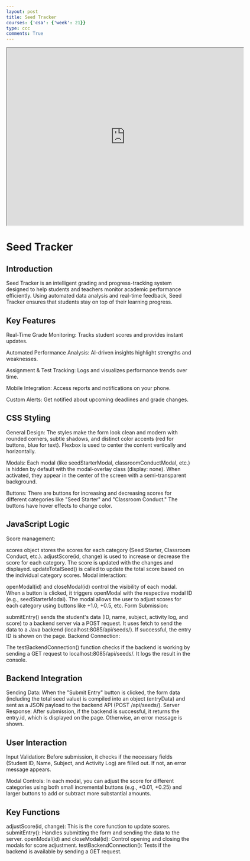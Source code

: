 ```yaml
---
layout: post
title: Seed Tracker
courses: {'csa': {'week': 21}}
type: ccc
comments: True
---
```


<iframe src="https://drive.google.com/file/d/1bzdbtELmoROzjF4t1ouYr7ogAQNR4l4Z/preview" width="640" height="480" allow="autoplay"></iframe>

# Seed Tracker

## Introduction

Seed Tracker is an intelligent grading and progress-tracking system designed to help students and teachers monitor academic performance efficiently. Using automated data analysis and real-time feedback, Seed Tracker ensures that students stay on top of their learning progress.

## Key Features

Real-Time Grade Monitoring: Tracks student scores and provides instant updates.

Automated Performance Analysis: AI-driven insights highlight strengths and weaknesses.

Assignment & Test Tracking: Logs and visualizes performance trends over time.

Mobile Integration: Access reports and notifications on your phone.

Custom Alerts: Get notified about upcoming deadlines and grade changes.

## CSS Styling
General Design: The styles make the form look clean and modern with rounded corners, subtle shadows, and distinct color accents (red for buttons, blue for text). Flexbox is used to center the content vertically and horizontally.

Modals: Each modal (like seedStarterModal, classroomConductModal, etc.) is hidden by default with the modal-overlay class (display: none). When activated, they appear in the center of the screen with a semi-transparent background.

Buttons: There are buttons for increasing and decreasing scores for different categories like "Seed Starter" and "Classroom Conduct." The buttons have hover effects to change color.

## JavaScript Logic
Score management:

scores object stores the scores for each category (Seed Starter, Classroom Conduct, etc.).
adjustScore(id, change) is used to increase or decrease the score for each category. The score is updated with the changes and displayed.
updateTotalSeed() is called to update the total score based on the individual category scores.
Modal interaction:

openModal(id) and closeModal(id) control the visibility of each modal. When a button is clicked, it triggers openModal with the respective modal ID (e.g., seedStarterModal).
The modal allows the user to adjust scores for each category using buttons like +1.0, +0.5, etc.
Form Submission:

submitEntry() sends the student's data (ID, name, subject, activity log, and score) to a backend server via a POST request. It uses fetch to send the data to a Java backend (localhost:8085/api/seeds/). If successful, the entry ID is shown on the page.
Backend Connection:

The testBackendConnection() function checks if the backend is working by sending a GET request to localhost:8085/api/seeds/. It logs the result in the console.
## Backend Integration
Sending Data: When the "Submit Entry" button is clicked, the form data (including the total seed value) is compiled into an object (entryData) and sent as a JSON payload to the backend API (POST /api/seeds/).
Server Response: After submission, if the backend is successful, it returns the entry.id, which is displayed on the page. Otherwise, an error message is shown.
## User Interaction
Input Validation: Before submission, it checks if the necessary fields (Student ID, Name, Subject, and Activity Log) are filled out. If not, an error message appears.

Modal Controls: In each modal, you can adjust the score for different categories using both small incremental buttons (e.g., +0.01, +0.25) and larger buttons to add or subtract more substantial amounts.

## Key Functions
adjustScore(id, change): This is the core function to update scores.
submitEntry(): Handles submitting the form and sending the data to the server.
openModal(id) and closeModal(id): Control opening and closing the modals for score adjustment.
testBackendConnection(): Tests if the backend is available by sending a GET request.